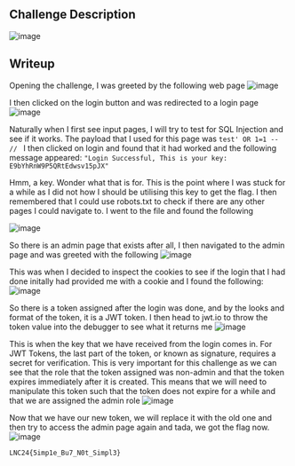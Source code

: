 ## Challenge Description
![image](https://github.com/1-Xenon/ctf-archives/assets/110148117/fe2db848-edca-400e-835d-c2f8e2540435)

## Writeup
Opening the challenge, I was greeted by the following web page
![image](https://github.com/1-Xenon/ctf-archives/assets/110148117/30f23816-1bbc-4338-8c18-82fa59289ad1)

I then clicked on the login button and was redirected to a login page
![image](https://github.com/1-Xenon/ctf-archives/assets/110148117/cd8fb094-70ac-45ce-96c0-38d2cae0f649)

Naturally when I first see input pages, I will try to test for SQL Injection and see if it works. The payload that I used for this page was ```test' OR 1=1 -- // ```
I then clicked on login and found that it had worked and the following message appeared:
```"Login Successful, This is your key: E9bYhRnW9P5QRtEdwsv15pJX"```

Hmm, a key. Wonder what that is for. This is the point where I was stuck for a while as I did not how I should be utilising this key to get the flag. I then remembered that I could use robots.txt to check if there are any other pages I could navigate to. I went to the file and found the following

![image](https://github.com/1-Xenon/ctf-archives/assets/110148117/51c13d55-f41f-45ec-8304-9f41d5d6d06a)

So there is an admin page that exists after all, I then navigated to the admin page and was greeted with the following
![image](https://github.com/1-Xenon/ctf-archives/assets/110148117/e2f5273a-1bb7-41d7-91b1-437b97a9e93a)

This was when I decided to inspect the cookies to see if the login that I had done initally had provided me with a cookie and I found the following:
![image](https://github.com/1-Xenon/ctf-archives/assets/110148117/9b2e3f0e-0a66-49c7-b2ca-a3740f297a11)

So there is a token assigned after the login was done, and by the looks and format of the token, it is a JWT token. I then head to jwt.io to throw the token value into the debugger to see what it returns me
![image](https://github.com/1-Xenon/ctf-archives/assets/110148117/cd647e84-1759-4cbf-b850-7cc5cc1be8b4)

This is when the key that we have received from the login comes in. For JWT Tokens, the last part of the token, or known as signature, requires a secret for verification. This is very important for this challenge as we can see that the role that the token assigned was non-admin and that the token expires immediately after it is created. This means that we will need to manipulate this token such that the token does not expire for a while and that we are assigned the admin role
![image](https://github.com/1-Xenon/ctf-archives/assets/110148117/68098b04-ac2c-4215-a3ed-f35e2391e217)

Now that we have our new token, we will replace it with the old one and then try to access the admin page again and tada, we got the flag now.
![image](https://github.com/1-Xenon/ctf-archives/assets/110148117/6f833aec-d363-41cb-b15b-4b277dc1f425)

```LNC24{5imp1e_Bu7_N0t_Simpl3}```






